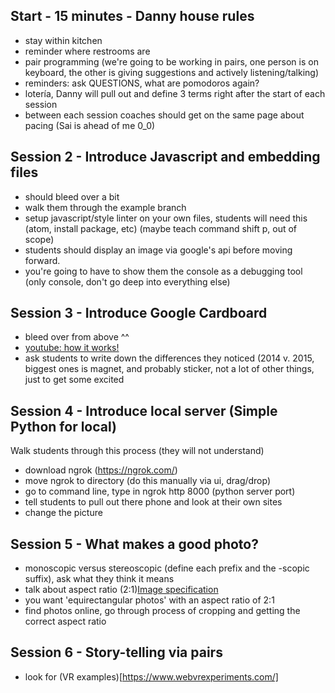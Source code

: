 ## Start - 15 minutes - Danny house rules
  - stay within kitchen
  - reminder where restrooms are
  - pair programming (we're going to be working in pairs, one person is on keyboard, the other is giving suggestions and actively listening/talking)
  - reminders: ask QUESTIONS, what are pomodoros again?
  - lotería, Danny will pull out and define 3 terms right after the start of each session
  - between each session coaches should get on the same page about pacing (Sai is ahead of me 0_0)

## Session 2 - Introduce Javascript and embedding files
  - should bleed over a bit
  - walk them through the example branch
  - setup javascript/style linter on your own files, students will need this (atom, install package, etc) (maybe teach command shift p, out of scope)
  - students should display an image via google's api before moving forward.
  - you're going to have to show them the console as a debugging tool (only console, don't go deep into everything else)

## Session 3 - Introduce Google Cardboard
  - bleed over from above ^^
  - [youtube: how it works!](https://www.youtube.com/watch?v=SxAj2lyX4oU)
  - ask students to write down the differences they noticed (2014 v. 2015, biggest ones is magnet, and probably sticker, not a lot of other things, just to get some excited

## Session 4 - Introduce local server (Simple Python for local)
 Walk students through this process (they will not understand)
 - download ngrok (https://ngrok.com/)
 - move ngrok to directory (do this manually via ui, drag/drop)
 - go to command line, type in ngrok http 8000 (python server port)
 - tell students to pull out there phone and look at their own sites
 - change the picture

## Session 5 - What makes a good photo?
  - monoscopic versus stereoscopic (define each prefix and the -scopic suffix), ask what they think it means
  - talk about aspect ratio (2:1)[Image specification](https://developers.google.com/vr/concepts/vrview#image_specifications)
  - you want 'equirectangular photos' with an aspect ratio of 2:1
  - find photos online, go through process of cropping and getting the correct aspect ratio

## Session 6 - Story-telling via pairs
* look for (VR examples)[https://www.webvrexperiments.com/]
